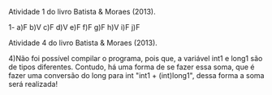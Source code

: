 
Atividade 1  do livro Batista & Moraes (2013).

1- a)F  b)V  c)F  d)V  e)F  f)F  g)F  h)V  i)F  j)F


Atividade 4 do livro Batista & Moraes (2013).

4)Não foi possível compilar o programa, pois que, a variável int1 e long1 são de tipos diferentes. Contudo, há uma forma de se fazer essa soma, que é fazer uma conversão do long para int "int1 + (int)long1", dessa forma a soma será realizada!
